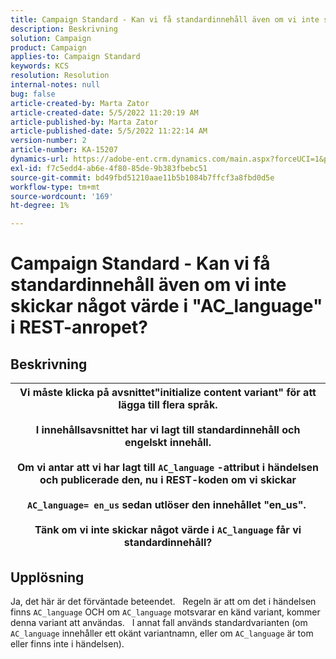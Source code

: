 ```yaml
---
title: Campaign Standard - Kan vi få standardinnehåll även om vi inte skickar något värde i "AC_language" i REST-anropet?
description: Beskrivning
solution: Campaign
product: Campaign
applies-to: Campaign Standard
keywords: KCS
resolution: Resolution
internal-notes: null
bug: false
article-created-by: Marta Zator
article-created-date: 5/5/2022 11:20:19 AM
article-published-by: Marta Zator
article-published-date: 5/5/2022 11:22:14 AM
version-number: 2
article-number: KA-15207
dynamics-url: https://adobe-ent.crm.dynamics.com/main.aspx?forceUCI=1&pagetype=entityrecord&etn=knowledgearticle&id=64ef1f53-65cc-ec11-a7b5-6045bd00dbbc
exl-id: f7c5edd4-ab6e-4f80-85de-9b383fbebc51
source-git-commit: bd49fbd51210aae11b5b1084b7ffcf3a8fbd0d5e
workflow-type: tm+mt
source-wordcount: '169'
ht-degree: 1%

---
```


# Campaign Standard - Kan vi få standardinnehåll även om vi inte skickar något värde i &quot;AC_language&quot; i REST-anropet?

## Beskrivning



| Vi måste klicka på avsnittet&quot;initialize content variant&quot; för att lägga till flera språk.<br>   <br>  I innehållsavsnittet har vi lagt till standardinnehåll och engelskt innehåll.<br>   <br>  Om vi antar att vi har lagt till `AC_language` -attribut i händelsen och publicerade den, nu i REST-koden om vi skickar<br><br>  `AC_language= en_us` sedan utlöser den innehållet &quot;en_us&quot;. <br><br>  Tänk om vi inte skickar något värde i `AC_language` får vi standardinnehåll? |
| --- |



## Upplösning


Ja, det här är det förväntade beteendet.
 
Regeln är att om det i händelsen finns `AC_language` OCH om `AC_language` motsvarar en känd variant, kommer denna variant att användas.
 
I annat fall används standardvarianten (om `AC_language` innehåller ett okänt variantnamn, eller om `AC_language` är tom eller finns inte i händelsen).
